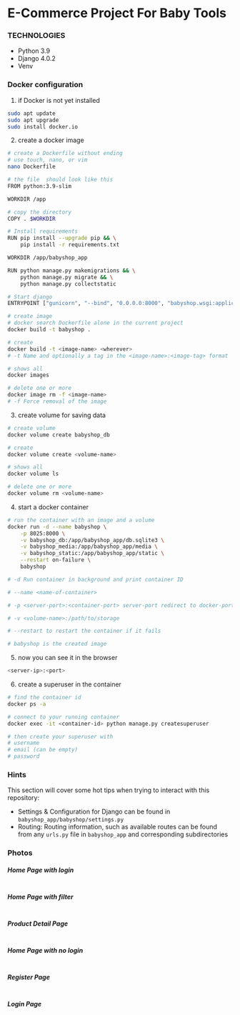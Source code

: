# E-Commerce Project For Baby Tools

### TECHNOLOGIES

- Python 3.9
- Django 4.0.2
- Venv

### Docker configuration

1. if Docker is not yet installed
```bash
sudo apt update
sudo apt upgrade
sudo install docker.io
```

2. create a docker image
```bash
# create a Dockerfile without ending
# use touch, nano, or vim
nano Dockerfile
```
```bash
# the file  should look like this
FROM python:3.9-slim

WORKDIR /app

# copy the directory
COPY . $WORKDIR

# Install requirements
RUN pip install --upgrade pip && \
    pip install -r requirements.txt

WORKDIR /app/babyshop_app

RUN python manage.py makemigrations && \
    python manage.py migrate && \
    python manage.py collectstatic

# Start django
ENTRYPOINT ["gunicorn", "--bind", "0.0.0.0:8000", "babyshop.wsgi:application"]
```
```bash
# create image
# docker search Dockerfile alone in the current project
docker build -t babyshop .

# create
docker build -t <image-name> <wherever>
# -t Name and optionally a tag in the <image-name>:<image-tag> format

# shows all
docker images

# delete one or more
docker image rm -f <image-name>
# -f Force removal of the image
```

3. create volume for saving data
```bash
# create volume
docker volume create babyshop_db

# create
docker volume create <volume-name>

# shows all
docker volume ls

# delete one or more
docker volume rm <volume-name>
```

4. start a docker container
```bash
# run the container with an image and a volume
docker run -d --name babyshop \
    -p 8025:8000 \
    -v babyshop_db:/app/babyshop_app/db.sqlite3 \
    -v babyshop_media:/app/babyshop_app/media \
    -v babyshop_static:/app/babyshop_app/static \
    --restart on-failure \
    babyshop

# -d Run container in background and print container ID

# --name <name-of-container>

# -p <server-port>:<container-port> server-port redirect to docker-port

# -v <volume-name>:/path/to/storage 

# --restart to restart the container if it fails

# babyshop is the created image
```

5. now you can see it in the browser
```bash
<server-ip>:<port>
```

6. create a superuser in the container
```bash
# find the container id
docker ps -a

# connect to your running container
docker exec -it <container-id> python manage.py createsuperuser

# then create your superuser with
# username
# email (can be empty)
# password
```

### Hints

This section will cover some hot tips when trying to interact with this repository:

- Settings & Configuration for Django can be found in `babyshop_app/babyshop/settings.py`
- Routing: Routing information, such as available routes can be found from any `urls.py` file in `babyshop_app` and corresponding subdirectories

### Photos

##### Home Page with login

<img alt="" src="https://github.com/MET-DEV/Django-E-Commerce/blob/master/project_images/capture_20220323080815407.jpg"></img>
##### Home Page with filter
<img alt="" src="https://github.com/MET-DEV/Django-E-Commerce/blob/master/project_images/capture_20220323080840305.jpg"></img>
##### Product Detail Page
<img alt="" src="https://github.com/MET-DEV/Django-E-Commerce/blob/master/project_images/capture_20220323080934541.jpg"></img>

##### Home Page with no login
<img alt="" src="https://github.com/MET-DEV/Django-E-Commerce/blob/master/project_images/capture_20220323080953570.jpg"></img>


##### Register Page

<img alt="" src="https://github.com/MET-DEV/Django-E-Commerce/blob/master/project_images/capture_20220323081016022.jpg"></img>


##### Login Page

<img alt="" src="https://github.com/MET-DEV/Django-E-Commerce/blob/master/project_images/capture_20220323081044867.jpg"></img>
